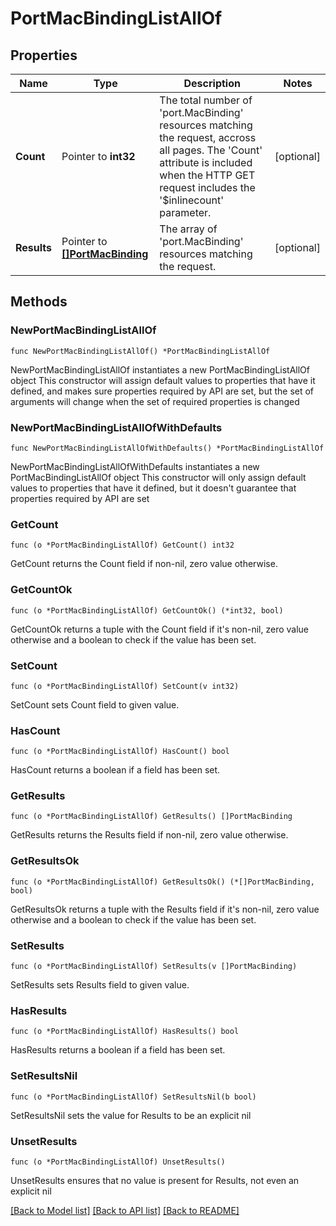 # PortMacBindingListAllOf

## Properties

Name | Type | Description | Notes
------------ | ------------- | ------------- | -------------
**Count** | Pointer to **int32** | The total number of &#39;port.MacBinding&#39; resources matching the request, accross all pages. The &#39;Count&#39; attribute is included when the HTTP GET request includes the &#39;$inlinecount&#39; parameter. | [optional] 
**Results** | Pointer to [**[]PortMacBinding**](port.MacBinding.md) | The array of &#39;port.MacBinding&#39; resources matching the request. | [optional] 

## Methods

### NewPortMacBindingListAllOf

`func NewPortMacBindingListAllOf() *PortMacBindingListAllOf`

NewPortMacBindingListAllOf instantiates a new PortMacBindingListAllOf object
This constructor will assign default values to properties that have it defined,
and makes sure properties required by API are set, but the set of arguments
will change when the set of required properties is changed

### NewPortMacBindingListAllOfWithDefaults

`func NewPortMacBindingListAllOfWithDefaults() *PortMacBindingListAllOf`

NewPortMacBindingListAllOfWithDefaults instantiates a new PortMacBindingListAllOf object
This constructor will only assign default values to properties that have it defined,
but it doesn't guarantee that properties required by API are set

### GetCount

`func (o *PortMacBindingListAllOf) GetCount() int32`

GetCount returns the Count field if non-nil, zero value otherwise.

### GetCountOk

`func (o *PortMacBindingListAllOf) GetCountOk() (*int32, bool)`

GetCountOk returns a tuple with the Count field if it's non-nil, zero value otherwise
and a boolean to check if the value has been set.

### SetCount

`func (o *PortMacBindingListAllOf) SetCount(v int32)`

SetCount sets Count field to given value.

### HasCount

`func (o *PortMacBindingListAllOf) HasCount() bool`

HasCount returns a boolean if a field has been set.

### GetResults

`func (o *PortMacBindingListAllOf) GetResults() []PortMacBinding`

GetResults returns the Results field if non-nil, zero value otherwise.

### GetResultsOk

`func (o *PortMacBindingListAllOf) GetResultsOk() (*[]PortMacBinding, bool)`

GetResultsOk returns a tuple with the Results field if it's non-nil, zero value otherwise
and a boolean to check if the value has been set.

### SetResults

`func (o *PortMacBindingListAllOf) SetResults(v []PortMacBinding)`

SetResults sets Results field to given value.

### HasResults

`func (o *PortMacBindingListAllOf) HasResults() bool`

HasResults returns a boolean if a field has been set.

### SetResultsNil

`func (o *PortMacBindingListAllOf) SetResultsNil(b bool)`

 SetResultsNil sets the value for Results to be an explicit nil

### UnsetResults
`func (o *PortMacBindingListAllOf) UnsetResults()`

UnsetResults ensures that no value is present for Results, not even an explicit nil

[[Back to Model list]](../README.md#documentation-for-models) [[Back to API list]](../README.md#documentation-for-api-endpoints) [[Back to README]](../README.md)


